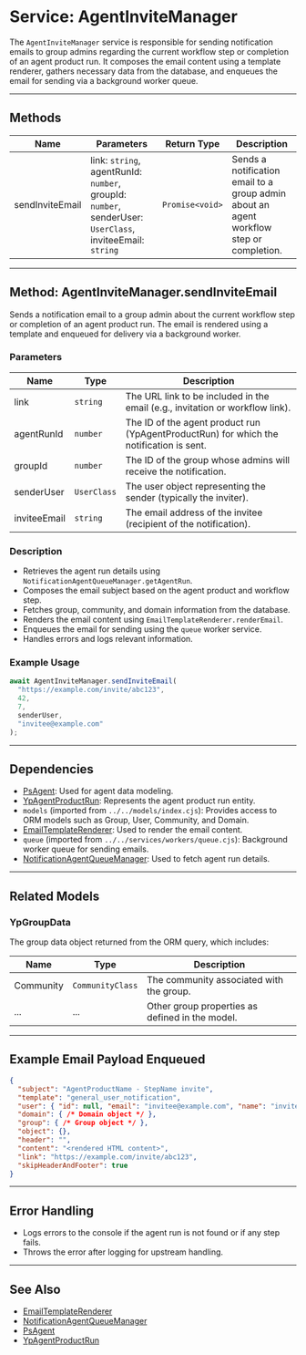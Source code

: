 # Service: AgentInviteManager

The `AgentInviteManager` service is responsible for sending notification emails to group admins regarding the current workflow step or completion of an agent product run. It composes the email content using a template renderer, gathers necessary data from the database, and enqueues the email for sending via a background worker queue.

---

## Methods

| Name            | Parameters                                                                                                                                                                                                 | Return Type | Description                                                                                      |
|-----------------|------------------------------------------------------------------------------------------------------------------------------------------------------------------------------------------------------------|-------------|--------------------------------------------------------------------------------------------------|
| sendInviteEmail | link: `string`, agentRunId: `number`, groupId: `number`, senderUser: `UserClass`, inviteeEmail: `string`                                                                                                   | `Promise<void>` | Sends a notification email to a group admin about an agent workflow step or completion.           |

---

## Method: AgentInviteManager.sendInviteEmail

Sends a notification email to a group admin about the current workflow step or completion of an agent product run. The email is rendered using a template and enqueued for delivery via a background worker.

### Parameters

| Name         | Type        | Description                                                                                 |
|--------------|-------------|---------------------------------------------------------------------------------------------|
| link         | `string`    | The URL link to be included in the email (e.g., invitation or workflow link).              |
| agentRunId   | `number`    | The ID of the agent product run (YpAgentProductRun) for which the notification is sent.    |
| groupId      | `number`    | The ID of the group whose admins will receive the notification.                            |
| senderUser   | `UserClass` | The user object representing the sender (typically the inviter).                           |
| inviteeEmail | `string`    | The email address of the invitee (recipient of the notification).                          |

### Description

- Retrieves the agent run details using `NotificationAgentQueueManager.getAgentRun`.
- Composes the email subject based on the agent product and workflow step.
- Fetches group, community, and domain information from the database.
- Renders the email content using `EmailTemplateRenderer.renderEmail`.
- Enqueues the email for sending using the `queue` worker service.
- Handles errors and logs relevant information.

### Example Usage

```typescript
await AgentInviteManager.sendInviteEmail(
  "https://example.com/invite/abc123",
  42,
  7,
  senderUser,
  "invitee@example.com"
);
```

---

## Dependencies

- [PsAgent](https://github.com/CitizensFoundation/policy-synth/blob/main/agents/src/dbModels/agent.ts): Used for agent data modeling.
- [YpAgentProductRun](./../models/agentProductRun.md): Represents the agent product run entity.
- `models` (imported from `../../models/index.cjs`): Provides access to ORM models such as Group, User, Community, and Domain.
- [EmailTemplateRenderer](./emailTemplateRenderer.md): Used to render the email content.
- `queue` (imported from `../../services/workers/queue.cjs`): Background worker queue for sending emails.
- [NotificationAgentQueueManager](./notificationAgentQueueManager.md): Used to fetch agent run details.

---

## Related Models

### YpGroupData

The group data object returned from the ORM query, which includes:

| Name      | Type         | Description                                 |
|-----------|--------------|---------------------------------------------|
| Community | `CommunityClass` | The community associated with the group.   |
| ...       | ...          | Other group properties as defined in the model. |

---

## Example Email Payload Enqueued

```json
{
  "subject": "AgentProductName - StepName invite",
  "template": "general_user_notification",
  "user": { "id": null, "email": "invitee@example.com", "name": "invitee@example.com" },
  "domain": { /* Domain object */ },
  "group": { /* Group object */ },
  "object": {},
  "header": "",
  "content": "<rendered HTML content>",
  "link": "https://example.com/invite/abc123",
  "skipHeaderAndFooter": true
}
```

---

## Error Handling

- Logs errors to the console if the agent run is not found or if any step fails.
- Throws the error after logging for upstream handling.

---

## See Also

- [EmailTemplateRenderer](./emailTemplateRenderer.md)
- [NotificationAgentQueueManager](./notificationAgentQueueManager.md)
- [PsAgent](https://github.com/CitizensFoundation/policy-synth/blob/main/agents/src/dbModels/agent.ts)
- [YpAgentProductRun](./../models/agentProductRun.md)